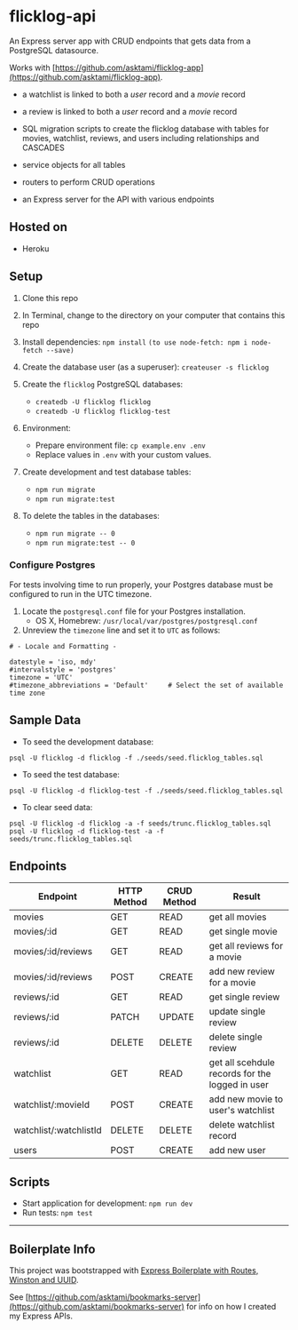 # flicklog-api

An Express server app with CRUD endpoints that gets data from a PostgreSQL datasource.

Works with [https://github.com/asktami/flicklog-app](https://github.com/asktami/flicklog-app).

- a watchlist is linked to both a _user_ record and a _movie_ record

- a review is linked to both a _user_ record and a _movie_ record

- SQL migration scripts to create the flicklog database with tables for movies, watchlist, reviews, and users including relationships and CASCADES

- service objects for all tables

- routers to perform CRUD operations

- an Express server for the API with various endpoints

## Hosted on

- Heroku

## Setup

1. Clone this repo
2. In Terminal, change to the directory on your computer that contains this repo
3. Install dependencies: `npm install`
   `(to use node-fetch: npm i node-fetch --save)`

4. Create the database user (as a superuser): `createuser -s flicklog`

5. Create the `flicklog` PostgreSQL databases:

   - `createdb -U flicklog flicklog`
   - `createdb -U flicklog flicklog-test`

6. Environment:

   - Prepare environment file: `cp example.env .env`
   - Replace values in `.env` with your custom values.

7. Create development and test database tables:

   - `npm run migrate`
   - `npm run migrate:test`

8. To delete the tables in the databases:
   - `npm run migrate -- 0`
   - `npm run migrate:test -- 0`

### Configure Postgres

For tests involving time to run properly, your Postgres database must be configured to run in the UTC timezone.

1. Locate the `postgresql.conf` file for your Postgres installation.
   - OS X, Homebrew: `/usr/local/var/postgres/postgresql.conf`
2. Unreview the `timezone` line and set it to `UTC` as follows:

```
# - Locale and Formatting -

datestyle = 'iso, mdy'
#intervalstyle = 'postgres'
timezone = 'UTC'
#timezone_abbreviations = 'Default'     # Select the set of available time zone
```

## Sample Data

- To seed the development database:

```
psql -U flicklog -d flicklog -f ./seeds/seed.flicklog_tables.sql
```

- To seed the test database:

```
psql -U flicklog -d flicklog-test -f ./seeds/seed.flicklog_tables.sql
```

- To clear seed data:

```
psql -U flicklog -d flicklog -a -f seeds/trunc.flicklog_tables.sql
psql -U flicklog -d flicklog-test -a -f seeds/trunc.flicklog_tables.sql
```

## Endpoints

| Endpoint               | HTTP Method | CRUD Method | Result                                          |
| ---------------------- | ----------- | ----------- | ----------------------------------------------- |
| movies                 | GET         | READ        | get all movies                                  |
| movies/:id             | GET         | READ        | get single movie                                |
| movies/:id/reviews     | GET         | READ        | get all reviews for a movie                     |
| movies/:id/reviews     | POST        | CREATE      | add new review for a movie                      |
| reviews/:id            | GET         | READ        | get single review                               |
| reviews/:id            | PATCH       | UPDATE      | update single review                            |
| reviews/:id            | DELETE      | DELETE      | delete single review                            |
| watchlist              | GET         | READ        | get all scehdule records for the logged in user |
| watchlist/:movieId     | POST        | CREATE      | add new movie to user's watchlist               |
| watchlist/:watchlistId | DELETE      | DELETE      | delete watchlist record                         |
| users                  | POST        | CREATE      | add new user                                    |

## Scripts

- Start application for development: `npm run dev`
- Run tests: `npm test`

---

## Boilerplate Info

This project was bootstrapped with [Express Boilerplate with Routes, Winston and UUID](https://github.com/asktami/express-boilerplate-routes).

See [https://github.com/asktami/bookmarks-server](https://github.com/asktami/bookmarks-server) for info on how I created my Express APIs.
